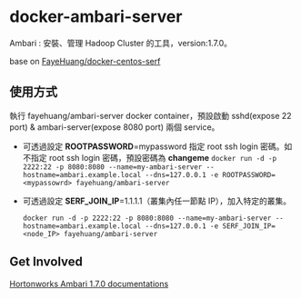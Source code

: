 docker-ambari-server
=====

Ambari : 安裝、管理 Hadoop Cluster 的工具，version:1.7.0。

base on [FayeHuang/docker-centos-serf](https://github.com/FayeHuang/docker-centos-serf)

使用方式
-----

執行 fayehuang/ambari-server docker container，預設啟動 sshd(expose 22 port) & ambari-server(expose 8080 port) 兩個 service。

* 可透過設定 **ROOTPASSWORD**=mypassword 指定 root ssh login 密碼。如不指定 root ssh login 密碼，預設密碼為 **changeme**
    `docker run -d -p 2222:22 -p 8080:8080 --name=my-ambari-server --hostname=ambari.example.local --dns=127.0.0.1 -e ROOTPASSWORD=<mypassowrd> fayehuang/ambari-server`

* 可透過設定 **SERF_JOIN_IP**=1.1.1.1（叢集內任一節點 IP），加入特定的叢集。

  `docker run -d -p 2222:22 -p 8080:8080 --name=my-ambari-server --hostname=ambari.example.local --dns=127.0.0.1 -e SERF_JOIN_IP=<node_IP> fayehuang/ambari-server`
  
Get Involved
-----

[Hortonworks Ambari 1.7.0 documentations](http://docs.hortonworks.com/HDPDocuments/Ambari-1.7.0.0/index.html)


